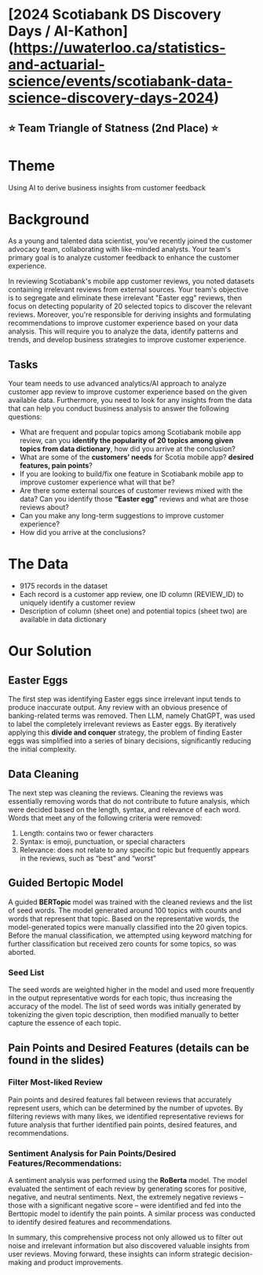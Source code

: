 # [2024 Scotiabank DS Discovery Days / AI-Kathon] (https://uwaterloo.ca/statistics-and-actuarial-science/events/scotiabank-data-science-discovery-days-2024)
## ⭐ Team Triangle of Statness (2nd Place) ⭐

# Theme
Using AI to derive business insights from customer feedback

# Background

As a young and talented data scientist, you've recently joined the customer advocacy team, collaborating with like-minded analysts. Your team's primary goal is to analyze customer feedback to enhance the customer experience.

In reviewing Scotiabank's mobile app customer reviews, you noted datasets containing irrelevant reviews from external sources. Your team's objective is to segregate and eliminate these irrelevant "Easter egg" reviews, then focus on detecting popularity of 20 selected topics to discover the relevant reviews. Moreover, you're responsible for deriving insights and formulating recommendations to improve customer experience based on your data analysis. This will require you to analyze the data, identify patterns and trends, and develop business strategies to improve customer experience.

## Tasks

Your team needs to use advanced analytics/AI approach to analyze customer app review to improve customer experience based on the given available data. Furthermore, you need to look for any insights from the data that can help you conduct business analysis to answer the following questions:

* What are frequent and popular topics among Scotiabank mobile app review, can you **identify the popularity of 20 topics among given topics from data dictionary**, how did you arrive at the conclusion?
* What are some of the **customers' needs** for Scotia mobile app? **desired features, pain points**?
* If you are looking to build/fix one feature in Scotiabank mobile app to improve customer
experience what will that be?
* Are there some external sources of customer reviews mixed with the data? Can you identify
those **“Easter egg”** reviews and what are those reviews about?
* Can you make any long-term suggestions to improve customer experience?
* How did you arrive at the conclusions?

# The Data

* 9175 records in the dataset
* Each record is a customer app review, one ID column (REVIEW_ID) to uniquely identify a customer review
* Description of column (sheet one) and potential topics (sheet two) are available in data dictionary

# Our Solution

## Easter Eggs
The first step was identifying Easter eggs since irrelevant input tends to produce inaccurate output. Any review with an obvious presence of banking-related terms was removed. Then LLM, namely ChatGPT, was used to label the completely irrelevant reviews as Easter eggs. By iteratively applying this **divide and conquer** strategy, the problem of finding Easter eggs was simplified into a series of binary decisions, significantly reducing the initial complexity.


## Data Cleaning

The next step was cleaning the reviews. Cleaning the reviews was essentially removing words that do not contribute to future analysis, which were decided based on the length, syntax, and relevance of each word. Words that meet any of the following criteria were removed:
1. Length: contains two or fewer characters
2. Syntax: is emoji, punctuation, or special characters
3. Relevance: does not relate to any specific topic but frequently appears in the reviews, such as “best” and “worst”


## Guided Bertopic Model

A guided **BERTopic** model was trained with the cleaned reviews and the list of seed words. The model generated around 100 topics with counts and words that represent that topic. Based on the representative words, the model-generated topics were manually classified into the 20 given topics. Before the manual classification, we attempted using keyword matching for further classification but received zero counts for some topics, so was aborted.

### Seed List

The seed words are weighted higher in the model and used more frequently in the output representative words for each topic, thus increasing the accuracy of the model. The list of seed words was initially generated by tokenizing the given topic description, then modified manually to better capture the essence of each topic.

## Pain Points and Desired Features (details can be found in the slides)

### Filter Most-liked Review
Pain points and desired features fall between reviews that accurately represent users, which can be determined by the number of upvotes. By filtering reviews with many likes, we identified representative reviews for future analysis that further identified pain points, desired features, and recommendations.

### Sentiment Analysis for Pain Points/Desired Features/Recommendations:
A sentiment analysis was performed using the **RoBerta** model. The model evaluated the sentiment of each review by generating scores for positive, negative, and neutral sentiments. Next, the extremely negative reviews – those with a significant negative score – were identified and fed into the Berttopic model to identify the pain points. A similar process was conducted to identify desired features and recommendations.

In summary, this comprehensive process not only allowed us to filter out noise and irrelevant information but also discovered valuable insights from user reviews. Moving forward, these insights can inform strategic decision-making and product improvements.





